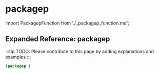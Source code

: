 # packagep

import PackagepFunction from './_packagep_function.md';

<PackagepFunction />

## Expanded Reference: packagep

:::tip
TODO: Please contribute to this page by adding explanations and examples
:::

```lisp
(packagep )
```
